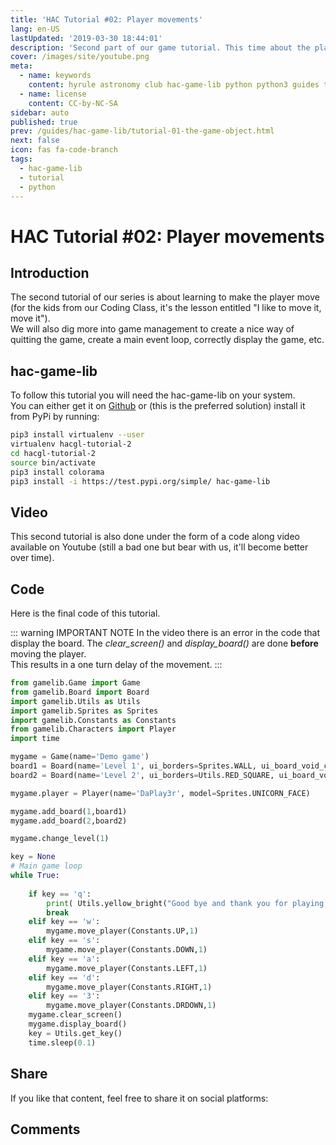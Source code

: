 ```yaml
---
title: 'HAC Tutorial #02: Player movements'
lang: en-US
lastUpdated: '2019-03-30 18:44:01'
description: 'Second part of our game tutorial. This time about the player movements. In this tutorial we will learn about that and more game management.'
cover: /images/site/youtube.png
meta:
  - name: keywords
    content: hyrule astronomy club hac-game-lib python python3 guides tutorial beginner educational kids coding games learning player movement part2
  - name: license
    content: CC-by-NC-SA
sidebar: auto
published: true
prev: /guides/hac-game-lib/tutorial-01-the-game-object.html
next: false
icon: fas fa-code-branch
tags: 
  - hac-game-lib
  - tutorial
  - python
---
```


# HAC Tutorial #02: Player movements

## Introduction

The second tutorial of our series is about learning to make the player move (for the kids from our Coding Class, it's the lesson entitled "I like to move it, move it").  
We will also dig more into game management to create a nice way of quitting the game, create a main event loop, correctly display the game, etc.

## hac-game-lib

To follow this tutorial you will need the hac-game-lib on your system.  
You can either get it on [Github](https://github.com/arnauddupuis/hac-game-lib) or (this is the preferred solution) install it from PyPi by running:

``` bash
pip3 install virtualenv --user
virtualenv hacgl-tutorial-2
cd hacgl-tutorial-2
source bin/activate
pip3 install colorama
pip3 install -i https://test.pypi.org/simple/ hac-game-lib
```

## Video

This second tutorial is also done under the form of a code along video available on Youtube (still a bad one but bear with us, it'll become better over time).

<youtube url="https://www.youtube.com/embed/-A_GHQOvPDE" />

## Code

Here is the final code of this tutorial.

::: warning IMPORTANT NOTE
In the video there is an error in the code that display the board. The *clear_screen()* and *display_board()* are done **before** moving the player.  
This results in a one turn delay of the movement.
:::

``` python
from gamelib.Game import Game
from gamelib.Board import Board
import gamelib.Utils as Utils
import gamelib.Sprites as Sprites
import gamelib.Constants as Constants
from gamelib.Characters import Player
import time

mygame = Game(name='Demo game')
board1 = Board(name='Level 1', ui_borders=Sprites.WALL, ui_board_void_cell=Utils.BLACK_SQUARE, player_starting_position=[0,0])
board2 = Board(name='Level 2', ui_borders=Utils.RED_SQUARE, ui_board_void_cell=Utils.BLACK_SQUARE, player_starting_position=[4,4])

mygame.player = Player(name='DaPlay3r', model=Sprites.UNICORN_FACE)

mygame.add_board(1,board1)
mygame.add_board(2,board2)

mygame.change_level(1)

key = None
# Main game loop
while True:
    
    if key == 'q':
        print( Utils.yellow_bright("Good bye and thank you for playing!") )
        break
    elif key == 'w':
        mygame.move_player(Constants.UP,1)
    elif key == 's':
        mygame.move_player(Constants.DOWN,1)
    elif key == 'a':
        mygame.move_player(Constants.LEFT,1)
    elif key == 'd':
        mygame.move_player(Constants.RIGHT,1)
    elif key == '3':
        mygame.move_player(Constants.DRDOWN,1)
    mygame.clear_screen()
    mygame.display_board()
    key = Utils.get_key()
    time.sleep(0.1)
```

## Share

If you like that content, feel free to share it on social platforms:

<social />

## Comments

<disqus />




[Game]: https://hac-game-lib.readthedocs.io/en/latest/game.html
